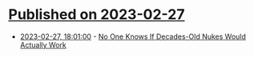 # [Published on 2023-02-27](index.md)

* [2023-02-27, 18:01:00](https://news.slashdot.org/story/23/02/27/1220202/no-one-knows-if-decades-old-nukes-would-actually-work?utm_source=rss1.0mainlinkanon&utm_medium=feed) - [No One Knows If Decades-Old Nukes Would Actually Work](https://news.slashdot.org/story/23/02/27/1220202/no-one-knows-if-decades-old-nukes-would-actually-work?utm_source=rss1.0mainlinkanon&utm_medium=feed)
